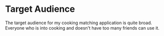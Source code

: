 # Target Audience

The target audience for my cooking matching application is quite broad. Everyone who is into cooking and doesn't have too many friends can use it.

